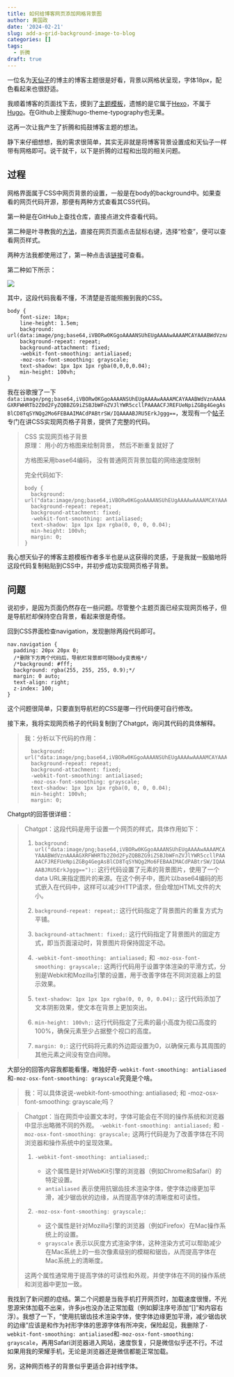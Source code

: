 ```yaml
---
title: 如何给博客网页添加网格背景图
author: 黄国政
date: '2024-02-21'
slug: add-a-grid-background-image-to-blog
categories: []
tags:
  - 折腾
draft: true
---
```


一位名为[天仙子](https://tianxianzi.me/)的博主的博客主题很是好看，背景以网格状呈现，字体18px，配色看起来也很舒适。

我顺着博客的页面找下去，摸到了[主题模板](https://github.com/SumiMakito/hexo-theme-typography)，遗憾的是它属于[Hexo](https://hexo.io/)，不属于[Hugo](https://gohugo.io/)。在Github上搜索hugo-theme-typography也无果。

这再一次让我产生了折腾和捣鼓博客主题的想法。

静下来仔细想想，我的需求很简单，其实无非就是将博客背景设置成和天仙子一样带有网格即可。说干就干，以下是折腾的过程和出现的相关问题。

## 过程

网格界面属于CSS中网页背景的设置，一般是在body的background中。如果查看的网页代码开源，那便有两种方式查看其CSS代码。

第一种是在GitHub上查找仓库，直接点进文件查看代码。

第二种是叶寻教我的[方法](https://github.com/residualsun1/Residualsun/issues/35)，直接在网页页面点击鼠标右键，选择“检查”，便可以查看网页样式。

两种方法我都使用过了，第一种点击该[链接](https://github.com/sumimakito/hexo-theme-typography/blob/master/raw/scss/style.scss)可查看。

第二种如下所示：

![](/images/posts/2024/02/02-21-inspect.png)

其中，这段代码我看不懂，不清楚是否能照搬到我的CSS。

```
body {
    font-size: 18px;
    line-height: 1.5em;
    background: url(data:image/png;base64,iVBORw0KGgoAAAANSUhEUgAAAAwAAAAMCAYAAABWdVznAAAAGXRFWHRTb2Z0d2FyZQBBZG9iZSBJbWFnZVJlYWR5ccllPAAAACFJREFUeNpiZGBg4GegAsBlCD8TqSYNQg2Mo6FEBAAIMACdPABtrSW/IQAAAABJRU5ErkJggg==);
    background-repeat: repeat;
    background-attachment: fixed;
    -webkit-font-smoothing: antialiased;
    -moz-osx-font-smoothing: grayscale;
    text-shadow: 1px 1px 1px rgba(0,0,0,0.04);
    min-height: 100vh;
}
```

我在谷歌搜了一下`data:image/png;base64,iVBORw0KGgoAAAANSUhEUgAAAAwAAAAMCAYAAABWdVznAAAAGXRFWHRTb2Z0d2FyZQBBZG9iZSBJbWFnZVJlYWR5ccllPAAAACFJREFUeNpiZGBg4GegAsBlCD8TqSYNQg2Mo6FEBAAIMACdPABtrSW/IQAAAABJRU5ErkJggg==`，发现有一个[帖子](https://www.cnblogs.com/eqvpkbz/p/14421360.html)专门在讲CSS实现网页格子背景，提供了完整的代码。

> CSS 实现网页格子背景  
> 原理： 用小的方格图来绘制背景， 然后不断重复就好了
>
> 方格图采用base64编码， 没有普通网页背景加载的网络速度限制
>
> 完全代码如下:  
> ```  
> body {  
>   background: url("data:image/png;base64,iVBORw0KGgoAAAANSUhEUgAAAAwAAAAMCAYAAABWdVznAAAAGXRFWHRTb2Z0d2FyZQBBZG9iZSBJbWFnZVJlYWR5ccllPAAAACFJREFUeNpiZGBg4GegAsBlCD8TqSYNQg2Mo6FEBAAIMACdPABtrSW/IQAAAABJRU5ErkJggg==");  
>   background-repeat: repeat;  
>   background-attachment: fixed;  
>   -webkit-font-smoothing: antialiased;  
>   text-shadow: 1px 1px 1px rgba(0, 0, 0, 0.04);  
>   min-height: 100vh;  
>   margin: 0;  
> }  
> ```

我心想天仙子的博客主题模板作者多半也是从这获得的灵感，于是我就一股脑地将这段代码复制粘贴到CSS中，并初步成功实现网页格子背景。

## 问题

说初步，是因为页面仍然存在一些问题。尽管整个主题页面已经实现网页格子，但是导航栏却保持空白背景，看起来很是奇怪。

回到CSS界面检查navigation，发现删除两段代码即可。

```
nav.navigation {
  padding: 20px 20px 0;
  /*删除下方两个代码后，导航栏背景即可随body变表格*/
  /*background: #fff;
  background: rgba(255, 255, 255, 0.9);*/
  margin: 0 auto;
  text-align: right;
  z-index: 100;
}
```

这个问题很简单，只要直到导航栏的CSS是哪一行代码便可自行修改。

接下来，我将实现网页格子的代码复制到了Chatgpt，询问其代码的具体解释。

> 我：分析以下代码的作用：
> ```
>   background: url("data:image/png;base64,iVBORw0KGgoAAAANSUhEUgAAAAwAAAAMCAYAAABWdVznAAAAGXRFWHRTb2Z0d2FyZQBBZG9iZSBJbWFnZVJlYWR5ccllPAAAACFJREFUeNpiZGBg4GegAsBlCD8TqSYNQg2Mo6FEBAAIMACdPABtrSW/IQAAAABJRU5ErkJggg==");  
>   background-repeat: repeat;  
>   background-attachment: fixed;  
>   -webkit-font-smoothing: antialiased;  
>   -moz-osx-font-smoothing: grayscale;  
>   text-shadow: 1px 1px 1px rgba(0, 0, 0, 0.04);  
>   min-height: 100vh;  
>   margin: 0;
> ```

Chatgpt的回答很详细：

> Chatgpt：这段代码是用于设置一个网页的样式，具体作用如下：
>
> 1. `background: url("data:image/png;base64,iVBORw0KGgoAAAANSUhEUgAAAAwAAAAMCAYAAABWdVznAAAAGXRFWHRTb2Z0d2FyZQBBZG9iZSBJbWFnZVJlYWR5ccllPAAAACFJREFUeNpiZGBg4GegAsBlCD8TqSYNQg2Mo6FEBAAIMACdPABtrSW/IQAAAABJRU5ErkJggg==");`: 这行代码设置了元素的背景图片，使用了一个data URL来指定图片的来源。在这个例子中，图片以base64编码的形式嵌入在代码中，这样可以减少HTTP请求，但会增加HTML文件的大小。
>
> 2. `background-repeat: repeat;`: 这行代码指定了背景图片的重复方式为平铺。
>
> 3. `background-attachment: fixed;`: 这行代码指定了背景图片的固定方式，即当页面滚动时，背景图片将保持固定不动。
>
> 4. `-webkit-font-smoothing: antialiased;` 和 `-moz-osx-font-smoothing: grayscale;`: 这两行代码用于设置字体渲染的平滑方式，分别是Webkit和Mozilla引擎的设置，用于改善字体在不同浏览器上的显示效果。
>
> 5. `text-shadow: 1px 1px 1px rgba(0, 0, 0, 0.04);`: 这行代码添加了文本阴影效果，使文本在背景上更加突出。
>
> 6. `min-height: 100vh;`: 这行代码指定了元素的最小高度为视口高度的100%，确保元素至少占据整个视口的高度。
>
> 7. `margin: 0;`: 这行代码将元素的外边距设置为0，以确保元素与其周围的其他元素之间没有空白间隙。

大部分的回答内容我都能看懂，唯独好奇`-webkit-font-smoothing: antialiased`和`-moz-osx-font-smoothing: grayscale`究竟是个啥。

> 我：可以具体说说-webkit-font-smoothing: antialiased; 和 -moz-osx-font-smoothing: grayscale;吗？

> Chatgpt：当在网页中设置文本时，字体可能会在不同的操作系统和浏览器中显示出略微不同的外观。 `-webkit-font-smoothing: antialiased;` 和 `-moz-osx-font-smoothing: grayscale;` 这两行代码是为了改善字体在不同浏览器和操作系统中的呈现效果。
>
> 1. `-webkit-font-smoothing: antialiased;`:  
>    - 这个属性是针对WebKit引擎的浏览器（例如Chrome和Safari）的特定设置。  
>    - `antialiased` 表示使用抗锯齿技术渲染字体，使字体边缘更加平滑，减少锯齿状的边缘，从而提高字体的清晰度和可读性。
>
> 2. `-moz-osx-font-smoothing: grayscale;`:  
>    - 这个属性是针对Mozilla引擎的浏览器（例如Firefox）在Mac操作系统上的设置。  
>    - `grayscale` 表示以灰度方式渲染字体，这种渲染方式可以帮助减少在Mac系统上的一些次像素级别的模糊和锯齿，从而提高字体在Mac系统上的清晰度。
>
> 这两个属性通常用于提高字体的可读性和外观，并使字体在不同的操作系统和浏览器中更加一致。

我找到了新问题的症结。第二个问题是当我手机打开网页时，加载速度很慢，不光思源宋体加载不出来，许多js也没办法正常加载（例如脚注序号添加“[]”和内容右浮）。我想了一下，“使用抗锯齿技术渲染字体，使字体边缘更加平滑，减少锯齿状的边缘”应该是和作为衬形字体的思源字体有所冲突，保险起见，我删除了`-webkit-font-smoothing: antialiased`和`-moz-osx-font-smoothing: grayscale`，再用Safari浏览器进入网站，速度恢复，只是微信似乎还不行。不过如果用我的荣耀手机，无论是浏览器还是微信都能正常加载。

另，这种网页格子的背景似乎更适合非衬线字体。
